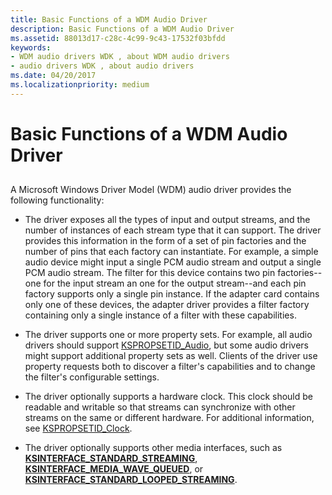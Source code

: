 ```yaml
---
title: Basic Functions of a WDM Audio Driver
description: Basic Functions of a WDM Audio Driver
ms.assetid: 88013d17-c28c-4c99-9c43-17532f03bfdd
keywords:
- WDM audio drivers WDK , about WDM audio drivers
- audio drivers WDK , about audio drivers
ms.date: 04/20/2017
ms.localizationpriority: medium
---
```


# Basic Functions of a WDM Audio Driver


## <span id="basic_functions_of_a_wdm_audio_driver"></span><span id="BASIC_FUNCTIONS_OF_A_WDM_AUDIO_DRIVER"></span>


A Microsoft Windows Driver Model (WDM) audio driver provides the following functionality:

-   The driver exposes all the types of input and output streams, and the number of instances of each stream type that it can support. The driver provides this information in the form of a set of pin factories and the number of pins that each factory can instantiate. For example, a simple audio device might input a single PCM audio stream and output a single PCM audio stream. The filter for this device contains two pin factories--one for the input stream an one for the output stream--and each pin factory supports only a single pin instance. If the adapter card contains only one of these devices, the adapter driver provides a filter factory containing only a single instance of a filter with these capabilities.

-   The driver supports one or more property sets. For example, all audio drivers should support [KSPROPSETID\_Audio](./kspropsetid-audio.md), but some audio drivers might support additional property sets as well. Clients of the driver use property requests both to discover a filter's capabilities and to change the filter's configurable settings.

-   The driver optionally supports a hardware clock. This clock should be readable and writable so that streams can synchronize with other streams on the same or different hardware. For additional information, see [KSPROPSETID\_Clock](../stream/kspropsetid-clock.md).

-   The driver optionally supports other media interfaces, such as [**KSINTERFACE\_STANDARD\_STREAMING**](../stream/ksinterface-standard-streaming.md), [**KSINTERFACE\_MEDIA\_WAVE\_QUEUED**](../stream/ksinterface-media-wave-queued.md), or [**KSINTERFACE\_STANDARD\_LOOPED\_STREAMING**](../stream/ksinterface-standard-looped-streaming.md).

 

